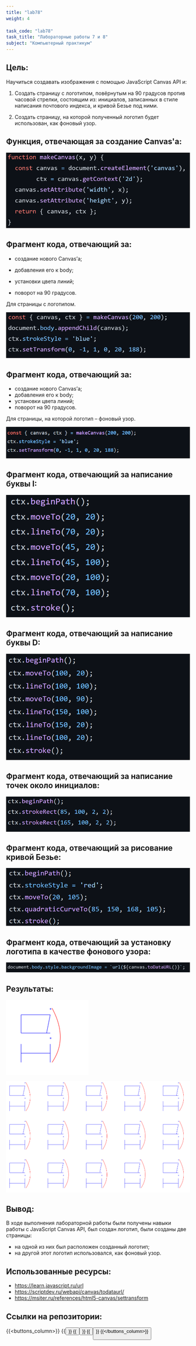 ```yaml
---
title: "lab78"
weight: 4

task_code: "lab78"
task_title: "Лабораторные работы 7 и 8"
subject: "Компьютерный практикум"
---
```


## Цель:

Научиться создавать изображения с помощью JavaScript Canvas API и:

1. Создать страницу с логотипом, повёрнутым на 90
   градусов против часовой стрелки, состоящим из:
   инициалов, записанных в стиле написания
   почтового индекса, и кривой Безье под ними.

2. Создать страницу, на которой полученный
   логотип будет использован, как фоновый узор.

## Функция, отвечающая за создание Canvas'а:

![Canvas creation](./lab7-8-screenshots/canvas-creation-function.png)

## Фрагмент кода, отвечающий за:

* создание нового Canvas’а;

* добавления его к body;

* установки цвета линий;

* поворот на 90 градусов.

Для страницы с логотипом.

![code for logo page](./lab7-8-screenshots/canvas-body-color-turn-logo.png)

## Фрагмент кода, отвечающий за:

* создание нового Canvas’а;
* добавления его к body;
* установки цвета линий;
* поворот на 90 градусов. 

Для страницы, на которой логотип – фоновый узор.

![code for background page](./lab7-8-screenshots/canvas-body-color-turn-background.png)

## Фрагмент кода, отвечающий за написание буквы I:

![main.js after Babel](./lab7-8-screenshots/letter-I.png)

## Фрагмент кода, отвечающий за написание буквы D:

![code for D](./lab7-8-screenshots/letter-D.png)

## Фрагмент кода, отвечающий за написание точек около инициалов:

![code for dots](./lab7-8-screenshots/dots.png)

## Фрагмент кода, отвечающий за рисование кривой Безье:

![code for curve](lab7-8-screenshots/curve.png)

## Фрагмент кода, отвечающий за установку логотипа в качестве фонового узора:

![code for background image](./lab7-8-screenshots/background-code.png)

## Результаты:

![Logo](./lab7-8-screenshots/logo.png)

![Background](./lab7-8-screenshots/background.png)

## Вывод:

В ходе выполнения лабораторной работы были получены навыки работы с JavaScript Canvas API, был создан логотип, были созданы две страницы:

* на одной из них был расположен созданный логотип;
* на другой этот логотип использовался, как фоновый узор.

## Использованные ресурсы:

- https://learn.javascript.ru/url
- https://scriptdev.ru/webapi/canvas/todataurl/
- https://msiter.ru/references/html5-canvas/settransform

## Ссылки на репозитории:
{{<buttons_column>}}
    {{<button text="Отчёт о выполнении лабораторных работ 7-8" link="/comppract/Lab7/Labs7-8.pdf">}}
    {{<button text="Лабораторная работа 7А (Поворот логотипа но 90 градусов)" link="/comppract/Lab7/Lab7A1">}}
    {{<button text="Лабораторная работа 7А (Логотип, как фон)" link="/comppract/Lab7/Lab7A2">}}
{{</buttons_column>}}
